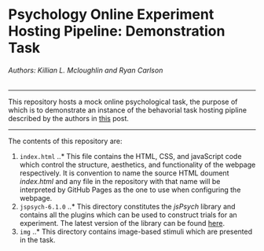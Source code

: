 # Psychology Online Experiment Hosting Pipeline: Demonstration Task 
###### Authors: *Killian L. Mcloughlin* and *Ryan Carlson*

---

This repository hosts a mock online psychological task, the purpose of which is to demonstrate an instance of the behavorial task hosting pipline described by the authors in [this](https://www.google.com) post.

---

The contents of this repository are:
1. `index.html`
..* This file contains the HTML, CSS, and javaScript code which control the structure, aesthetics, and functionality of the webpage respectively. It is convention to name the source HTML doument *index.html* and any file in the repository with that name will be interpreted by GitHub Pages as the one to use when configuring the webpage. 
2. `jspsych-6.1.0`
..* This directory constitutes the *jsPsych* library and contains all the plugins which can be used to construct trials for an experiment. The latest version of the library can be found [here](https://github.com/jspsych/jsPsych/releases).
3. `img`
..* This directory contains image-based stimuli which are presented in the task.
